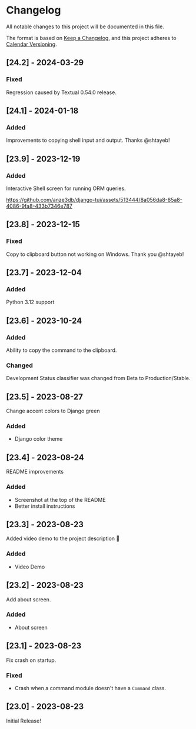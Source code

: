 # Changelog

All notable changes to this project will be documented in this file.

The format is based on [Keep a Changelog](https://keepachangelog.com/en/1.1.0/),
and this project adheres to [Calendar Versioning](https://calver.org).

## [24.2] - 2024-03-29

### Fixed

Regression caused by Textual 0.54.0 release.

## [24.1] - 2024-01-18

### Added

Improvements to copying shell input and output. Thanks @shtayeb!


## [23.9] - 2023-12-19

### Added

Interactive Shell screen for running ORM queries.

https://github.com/anze3db/django-tui/assets/513444/8a056da8-85a8-4086-9fa8-433b7346e787

## [23.8] - 2023-12-15

### Fixed

Copy to clipboard button not working on Windows. Thank you @shtayeb!

## [23.7] - 2023-12-04

### Added

Python 3.12 support

## [23.6] - 2023-10-24

### Added

Ability to copy the command to the clipboard.

### Changed

Development Status classifier was changed from Beta to Production/Stable.


## [23.5] - 2023-08-27

Change accent colors to Django green

### Added

- Django color theme

## [23.4] - 2023-08-24

README improvements

### Added

- Screenshot at the top of the README
- Better install instructions

## [23.3] - 2023-08-23

Added video demo to the project description 🎉

### Added

- Video Demo

## [23.2] - 2023-08-23

Add about screen.

### Added

- About screen

## [23.1] - 2023-08-23

Fix crash on startup.

### Fixed

- Crash when a command module doesn't have a `Command` class.




## [23.0] - 2023-08-23

Initial Release!
